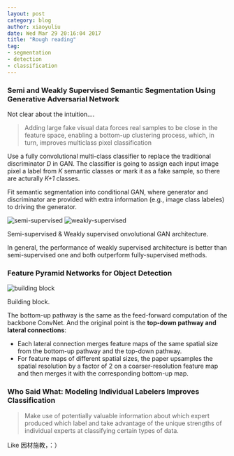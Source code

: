 ```yaml
---
layout: post
category: blog
author: xiaoyuliu
date: Wed Mar 29 20:16:04 2017
title: "Rough reading"
tag:
- segmentation
- detection
- classification
---
```


### Semi and Weakly Supervised Semantic Segmentation Using Generative Adversarial Network

Not clear about the intuition....

> Adding large fake visual data forces real samples to be close in the feature space, enabling a bottom-up clustering process, which, in turn, improves multiclass pixel classification

Use a fully convolutional multi-class classifier to replace the traditional discriminator *D* in GAN. The classifier is going to assign each input image pixel a label from *K* semantic classes or mark it as a fake sample, so there are acturally *K+1* classes.

Fit semantic segmentation into conditional GAN, where generator and discriminator are provided with extra information (e.g., image class labeles) to driving the generator. 

![semi-supervised][1]
![weakly-supervised][2]
<figcaption class="caption">Semi-supervised & Weakly supervised onvolutional GAN architecture.</figcaption>

In general, the performance of weakly supervised architecture is better than semi-supervised one and both outperform fully-supervised methods.

### Feature Pyramid Networks for Object Detection

![building block][3]
<figcaption class="caption">Building block.</figcaption>

The bottom-up pathway is the same as the feed-forward computation of the backbone ConvNet. And the original point is the **top-down pathway and lateral connections**:

- Each lateral connection merges feature maps of the same spatial size from the bottom-up pathway and the top-down pathway. 
- For feature maps of different spatial sizes, the paper upsamples the spatial resolution by a factor of 2 on a coarser-resolution feature map and then merges it with the corresponding bottom-up map.

### Who Said What: Modeling Individual Labelers Improves Classification

> Make use of potentially valuable information about which expert produced which label and take advantage of the unique strengths of individual experts at classifying certain types of data.

Like 因材施教，：）





[1]: https://cl.ly/1G361K0I1V2j/Image%202017-03-29%20at%208.24.01%20PM.png
[2]: https://cl.ly/3i2V371S2k37/Image%202017-03-29%20at%208.24.45%20PM.png
[3]: https://cl.ly/1m253Q3q0W0s/Image%202017-03-29%20at%208.35.28%20PM.png